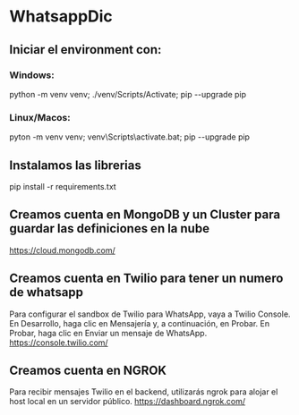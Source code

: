 # WhatsappDic

## Iniciar el environment con:

### Windows:
python -m venv venv; ./venv/Scripts/Activate; pip --upgrade pip

### Linux/Macos:
pyton -m venv venv; venv\\Scripts\\activate.bat; pip --upgrade pip

## Instalamos las librerias
pip install -r requirements.txt

## Creamos cuenta en MongoDB y un Cluster para guardar las definiciones en la nube
https://cloud.mongodb.com/

## Creamos cuenta en Twilio para tener un numero de whatsapp
Para configurar el sandbox de Twilio para WhatsApp, vaya a Twilio Console. En Desarrollo, haga clic en Mensajería y, a continuación, en Probar. En Probar, haga clic en Enviar un mensaje de WhatsApp.
https://console.twilio.com/

## Creamos cuenta en NGROK 
Para recibir mensajes Twilio en el backend, utilizarás ngrok para alojar el host local en un servidor público.
https://dashboard.ngrok.com/

